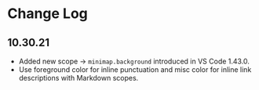 # Change Log

## **10.30.21**

- Added new scope &rarr; `minimap.background` introduced in VS Code 1.43.0.
- Use foreground color for inline punctuation and misc color
  for inline link descriptions with Markdown scopes.
